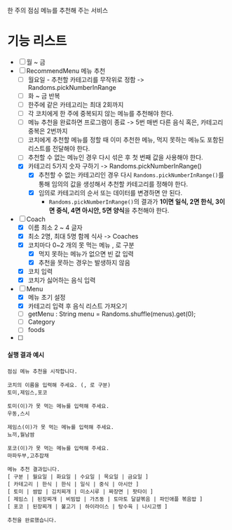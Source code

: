 한 주의 점심 메뉴를 추천해 주는 서비스

# 기능 리스트

- [ ] 월 ~ 금
- [ ] RecommendMenu 메뉴 추천
	- [ ] 월요일 - 추천할 카테고리를 무작위로 정함 -> Randoms.pickNumberInRange
	- [ ] 화 ~ 금 반복
	- [ ] 한주에 같은 카테고리는 최대 2회까지
	- [ ] 각 코치에게 한 주에 중복되지 않는 메뉴를 추천해야 한다.
	- [ ] 메뉴 추천을 완료하면 프로그램이 종료 -> 5번 매번 다른 음식 혹은, 카테고리 중복은 2번까지
	- [ ] 코치에게 추천할 메뉴를 정할 때 이미 추천한 메뉴, 먹지 못하는 메뉴도 포함된 리스트를 전달해야 한다.
	- [ ] 추천할 수 없는 메뉴인 경우 다시 섞은 후 첫 번째 값을 사용해야 한다.
	- [x] 카테고리 5가지 숫자 구하기 -> Randoms.pickNumberInRange()
		- [x] 추천할 수 없는 카테고리인 경우 다시 `Randoms.pickNumberInRange()`를 통해 임의의 값을 생성해서 추천할 카테고리를 정해야 한다.
		- [x] 임의로 카테고리의 순서 또는 데이터를 변경하면 안 된다.
			- `Randoms.pickNumberInRange()`의 결과가 **1이면 일식, 2면 한식, 3이면 중식, 4면 아시안, 5면 양식**을 추천해야 한다.
- [ ] Coach
	- [x] 이름 최소 2 ~ 4 글자
	- [x] 최소 2명, 최대 5명 함께 식사  -> Coaches
	- [x] 코치마다 0~2 개의 못 먹는 메뉴 , 로 구분
		- [x] 먹지 못하는 메뉴가 없으면 빈 값 입력
		- [x] 추천을 못하는 경우는 발생하지 않음
	- [x] 코치 입력
	- [x] 코치가 싫어하는 음식 입력
- [ ] Menu
	- [x] 메뉴 초기 설정
	- [x] 카테고리 입력 후 음식 리스트 가져오기
	- [ ] getMenu : String menu = Randoms.shuffle(menus).get(0);
	- [ ] Category
	- [ ] foods
- [ ] 

#### 실행 결과 예시

```
점심 메뉴 추천을 시작합니다.

코치의 이름을 입력해 주세요. (, 로 구분)
토미,제임스,포코

토미(이)가 못 먹는 메뉴를 입력해 주세요.
우동,스시

제임스(이)가 못 먹는 메뉴를 입력해 주세요.
뇨끼,월남쌈

포코(이)가 못 먹는 메뉴를 입력해 주세요.
마파두부,고추잡채

메뉴 추천 결과입니다.
[ 구분 | 월요일 | 화요일 | 수요일 | 목요일 | 금요일 ]
[ 카테고리 | 한식 | 한식 | 일식 | 중식 | 아시안 ]
[ 토미 | 쌈밥 | 김치찌개 | 미소시루 | 짜장면 | 팟타이 ]
[ 제임스 | 된장찌개 | 비빔밥 | 가츠동 | 토마토 달걀볶음 | 파인애플 볶음밥 ]
[ 포코 | 된장찌개 | 불고기 | 하이라이스 | 탕수육 | 나시고렝 ]

추천을 완료했습니다.
```